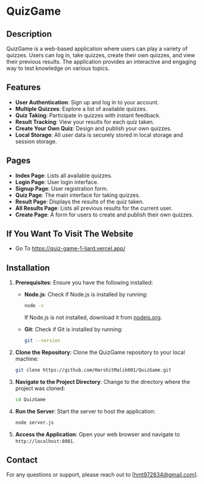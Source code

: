 # QuizGame

## Description

QuizGame is a web-based application where users can play a variety of quizzes. Users can log in, take quizzes, create their own quizzes, and view their previous results. The application provides an interactive and engaging way to test knowledge on various topics.

## Features

- **User Authentication**: Sign up and log in to your account.
- **Multiple Quizzes**: Explore a list of available quizzes.
- **Quiz Taking**: Participate in quizzes with instant feedback.
- **Result Tracking**: View your results for each quiz taken.
- **Create Your Own Quiz**: Design and publish your own quizzes.
- **Local Storage**: All user data is securely stored in local storage and session storage.

## Pages

- **Index Page**: Lists all available quizzes.
- **Login Page**: User login interface.
- **Signup Page**: User registration form.
- **Quiz Page**: The main interface for taking quizzes.
- **Result Page**: Displays the results of the quiz taken.
- **All Results Page**: Lists all previous results for the current user.
- **Create Page**: A form for users to create and publish their own quizzes.

## If You Want To Visit The Website
   - Go To https://quiz-game-1-liard.vercel.app/

## Installation

1. **Prerequisites**: Ensure you have the following installed:
   - **Node.js**: Check if Node.js is installed by running:
     ```bash
     node -v
     ```
     If Node.js is not installed, download it from [nodejs.org](https://nodejs.org/).
   
   - **Git**: Check if Git is installed by running:
     ```bash
     git --version
     ```

2. **Clone the Repository**: Clone the QuizGame repository to your local machine:
   ```bash
   git clone https://github.com/HarshitMalik001/QuizGame.git
   ```

3. **Navigate to the Project Directory**: Change to the directory where the project was cloned:
   ```bash
   cd QuizGame
   ```

4. **Run the Server**: Start the server to host the application:
   ```bash
   node server.js
   ```

5. **Access the Application**: Open your web browser and navigate to `http://localhost:8081`.


## Contact

For any questions or support, please reach out to [hmt972834@gmail.com].

